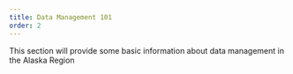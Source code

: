 ```yaml
---
title: Data Management 101
order: 2
---
```


This section will provide some basic information about data management in the Alaska Region